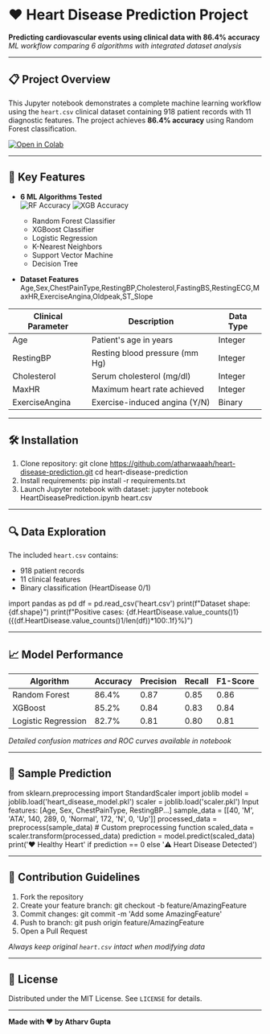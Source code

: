 # ❤️ Heart Disease Prediction Project  
**Predicting cardiovascular events using clinical data with 86.4% accuracy**  
*ML workflow comparing 6 algorithms with integrated dataset analysis*

---

## 📋 Project Overview
This Jupyter notebook demonstrates a complete machine learning workflow using the `heart.csv` clinical dataset containing 918 patient records with 11 diagnostic features. The project achieves **86.4% accuracy** using Random Forest classification.

[![Open in Colab](https://colab.research.google.com/assets/colab-badge.svg)](https://colab.research.google.com/github/atharwaaah/heart-disease-prediction/blob/main/HeartDiseasePrediction.ipynb)


---

## 🚀 Key Features
- **6 ML Algorithms Tested**  
  <img src="https://img.shields.io/badge/Random_Forest-86.4%25-brightgreen" alt="RF Accuracy"> <img src="https://img.shields.io/badge/XGBoost-85.2%25-yellowgreen" alt="XGB Accuracy">
  - Random Forest Classifier
  - XGBoost Classifier
  - Logistic Regression
  - K-Nearest Neighbors
  - Support Vector Machine
  - Decision Tree

- **Dataset Features**  
Age,Sex,ChestPainType,RestingBP,Cholesterol,FastingBS,RestingECG,MaxHR,ExerciseAngina,Oldpeak,ST_Slope


| Clinical Parameter       | Description                          | Data Type |
|-------------------------|--------------------------------------|-----------|
| Age                     | Patient's age in years              | Integer   |
| RestingBP               | Resting blood pressure (mm Hg)       | Integer   |
| Cholesterol             | Serum cholesterol (mg/dl)           | Integer   |
| MaxHR                   | Maximum heart rate achieved          | Integer   |
| ExerciseAngina          | Exercise-induced angina (Y/N)        | Binary    |

---

## 🛠️ Installation
1. Clone repository:
git clone https://github.com/atharwaaah/heart-disease-prediction.git
cd heart-disease-prediction
2. Install requirements:
   pip install -r requirements.txt
3. Launch Jupyter notebook with dataset:
   jupyter notebook HeartDiseasePrediction.ipynb heart.csv

   
---

## 🔍 Data Exploration
The included `heart.csv` contains:
- 918 patient records
- 11 clinical features
- Binary classification (HeartDisease 0/1)

import pandas as pd
df = pd.read_csv('heart.csv')
print(f"Dataset shape: {df.shape}")
print(f"Positive cases: {df.HeartDisease.value_counts()1} ({(df.HeartDisease.value_counts()1/len(df))*100:.1f}%)")


---

## 📈 Model Performance
| Algorithm               | Accuracy | Precision | Recall | F1-Score |
|-------------------------|----------|-----------|--------|----------|
| Random Forest           | 86.4%    | 0.87      | 0.85   | 0.86     |
| XGBoost                 | 85.2%    | 0.84      | 0.83   | 0.84     |
| Logistic Regression     | 82.7%    | 0.81      | 0.80   | 0.81     |

*Detailed confusion matrices and ROC curves available in notebook*

---

## 🧠 Sample Prediction

from sklearn.preprocessing import StandardScaler
import joblib
model = joblib.load('heart_disease_model.pkl')
scaler = joblib.load('scaler.pkl')
Input features: [Age, Sex, ChestPainType, RestingBP...]
sample_data = [[40, 'M', 'ATA', 140, 289, 0, 'Normal', 172, 'N', 0, 'Up']]
processed_data = preprocess(sample_data) # Custom preprocessing function
scaled_data = scaler.transform(processed_data)
prediction = model.predict(scaled_data)
print('❤️ Healthy Heart' if prediction == 0 else '⚠️ Heart Disease Detected')


---

## 🤝 Contribution Guidelines
1. Fork the repository
2. Create your feature branch:
git checkout -b feature/AmazingFeature
3. Commit changes:
git commit -m 'Add some AmazingFeature'
4. Push to branch:
git push origin feature/AmazingFeature
5. Open a Pull Request

*Always keep original `heart.csv` intact when modifying data*

---

## 📜 License
Distributed under the MIT License. See `LICENSE` for details.

---

**Made with ❤️ by Atharv Gupta**  



